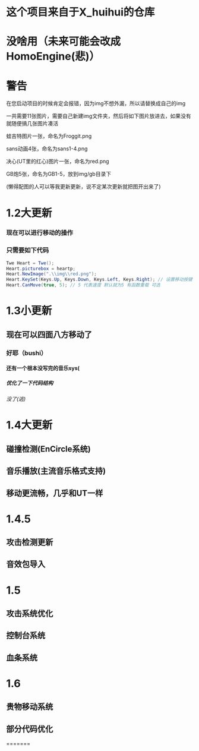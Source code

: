# 这个项目来自于X_huihui的仓库
# 没啥用（未来可能会改成HomoEngine(悲)）
# 警告
在您启动项目的时候肯定会报错，因为img不想外漏，所以请替换成自己的img

一共需要11张图片，需要自己新建img文件夹，然后将如下图片放进去，如果没有就随便搞几张图片凑活

蛙吉特图片一张，命名为Froggit.png

sans动画4张，命名为sans1-4.png

决心(UT里的红心)图片一张，命名为red.png

GB炮5张，命名为GB1-5，放到img/gb目录下

(懒得配图的人可以等我更新更新，说不定某次更新就把图开出来了)

# 1.2大更新
### 现在可以进行移动的操作
### 只需要如下代码
```C#
Twe Heart = Twe();
Heart.picturebox = heartp;
Heart.NewImage(".\\img\\red.png");
Heart.KeySet(Keys.Up, Keys.Down, Keys.Left, Keys.Right); // 设置移动按键 顺序是上,下,左,右
Heart.CanMove(true, 5); // 5 代表速度 默认就为5 有函数重载 可选
```
# 1.3小更新
## 现在可以四面八方移动了
### 好耶（bushi）
#### 还有一个根本没写完的音乐sys(
##### 优化了一下代码结构
###### 没了(逃)

# 1.4大更新
## 碰撞检测(EnCircle系统)
## 音乐播放(主流音乐格式支持)
## 移动更流畅，几乎和UT一样

# 1.4.5
## 攻击检测更新
## 音效包导入

# 1.5
## 攻击系统优化
## 控制台系统
## 血条系统

# 1.6
## 贵物移动系统
## 部分代码优化
=======
